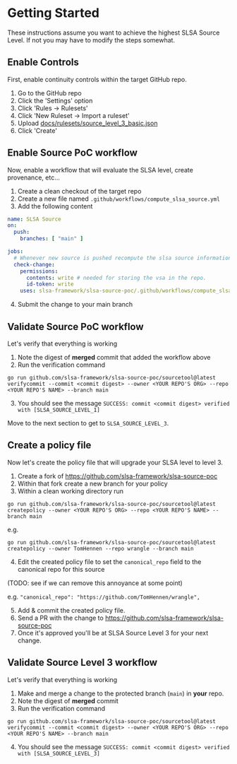 # Getting Started

These instructions assume you want to achieve the highest SLSA Source Level.
If not you may have to modify the steps somewhat.

## Enable Controls

First, enable continuity controls within the target GitHub repo.

1. Go to the GitHub repo
2. Click the 'Settings' option
3. Click 'Rules -> Rulesets'
4. Click 'New Ruleset -> Import a ruleset'
5. Upload [docs/rulesets/source_level_3_basic.json](docs/rulesets/source_level_3_basic.json)
6. Click 'Create'

## Enable Source PoC workflow

Now, enable a workflow that will evaluate the SLSA level, create provenance, etc...

1. Create a clean checkout of the target repo
2. Create a new file named `.github/workflows/compute_slsa_source.yml`
3. Add the following content

```yaml
name: SLSA Source
on:
  push:
    branches: [ "main" ]

jobs:
  # Whenever new source is pushed recompute the slsa source information.
  check-change:
    permissions:
      contents: write # needed for storing the vsa in the repo.
      id-token: write
    uses: slsa-framework/slsa-source-poc/.github/workflows/compute_slsa_source.yml@main

```

4. Submit the change to your main branch

## Validate Source PoC workflow

Let's verify that everything is working

1. Note the digest of **merged** commit that added the workflow above
2. Run the verification command

`go run github.com/slsa-framework/slsa-source-poc/sourcetool@latest verifycommit --commit <commit digest> --owner <YOUR REPO'S ORG> --repo <YOUR REPO'S NAME> --branch main`

3. You should see the message
`SUCCESS: commit <commit digest> verified with [SLSA_SOURCE_LEVEL_1]`

Move to the next section to get to `SLSA_SOURCE_LEVEL_3`.

## Create a policy file

Now let's create the policy file that will upgrade your SLSA level to level 3.

1. Create a fork of https://github.com/slsa-framework/slsa-source-poc
2. Within that fork create a new branch for your policy
3. Within a clean working directory run

`go run github.com/slsa-framework/slsa-source-poc/sourcetool@latest createpolicy --owner <YOUR REPO'S ORG> --repo <YOUR REPO'S NAME> --branch main`

e.g.

`go run github.com/slsa-framework/slsa-source-poc/sourcetool@latest createpolicy --owner TomHennen --repo wrangle --branch main`

4. Edit the created policy file to set the `canonical_repo` field to the canonical repo for this source

(TODO: see if we can remove this annoyance at some point)

e.g. `"canonical_repo": "https://github.com/TomHennen/wrangle",`

5. Add & commit the created policy file.
6. Send a PR with the change to https://github.com/slsa-framework/slsa-source-poc
7. Once it's approved you'll be at SLSA Source Level 3 for your next change.

## Validate Source Level 3 workflow

Let's verify that everything is working

1. Make and merge a change to the protected branch (`main`) in **your** repo.
2. Note the digest of **merged** commit
3. Run the verification command

`go run github.com/slsa-framework/slsa-source-poc/sourcetool@latest verifycommit --commit <commit digest> --owner <YOUR REPO'S ORG> --repo <YOUR REPO'S NAME> --branch main`

4. You should see the message
`SUCCESS: commit <commit digest> verified with [SLSA_SOURCE_LEVEL_3]`
